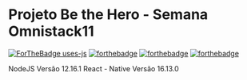# Projeto Be the Hero - Semana Omnistack11
[![ForTheBadge uses-js](http://ForTheBadge.com/images/badges/uses-js.svg)](http://ForTheBadge.com)
[![forthebadge](https://forthebadge.com/images/badges/uses-html.svg)](https://forthebadge.com)
[![forthebadge](https://forthebadge.com/images/badges/uses-css.svg)](https://forthebadge.com)
[![forthebadge](https://forthebadge.com/images/badges/built-with-love.svg)](https://forthebadge.com)

NodeJS Versão 12.16.1  React - Native Versão 16.13.0

